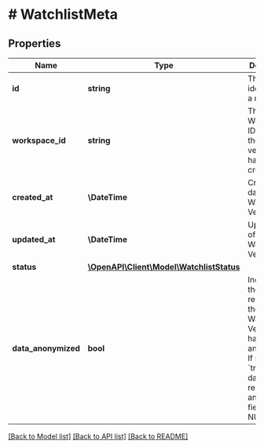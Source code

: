 # # WatchlistMeta

## Properties

Name | Type | Description | Notes
------------ | ------------- | ------------- | -------------
**id** | **string** | The unique identifier for a resource. |
**workspace_id** | **string** | The Workspace ID in which the verification has been created. |
**created_at** | **\DateTime** | Creation date of the Watchlist Verification. |
**updated_at** | **\DateTime** | Update date of the Watchlist Verification. |
**status** | [**\OpenAPI\Client\Model\WatchlistStatus**](WatchlistStatus.md) |  |
**data_anonymized** | **bool** | Indicates if the data related to the Watchlist Verification has been anonymized. If set to &#x60;true&#x60;, the data are removed and most fields will be NULL. |

[[Back to Model list]](../../README.md#models) [[Back to API list]](../../README.md#endpoints) [[Back to README]](../../README.md)
